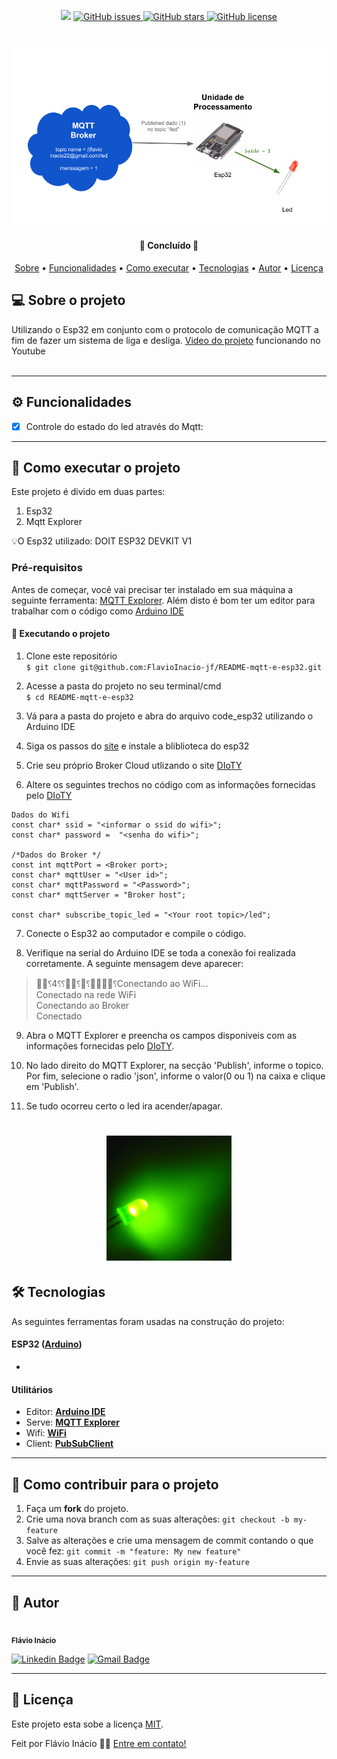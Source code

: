  <p align="center">
	
  <img src="https://img.shields.io/static/v1?label=C++&message=100%&color=8892BF&style=<STYLE>&logo=<LOGO>">
  
  <a href="https://github.com/FlavioInacio-jf/site-rest/issues">
    <img alt="GitHub issues" src="https://img.shields.io/github/issues/FlavioInacio-jf/mqtt-e-esp32">
  </a>
  
  <a href="https://github.com/FlavioInacio-jf/site-rest/stargazers">
    <img alt="GitHub stars" src="https://img.shields.io/github/stars/FlavioInacio-jf/mqtt-e-esp32">
  </a>
  
  <a href="https://github.com/FlavioInacio-jf/site-rest/blob/master/LICENSE">
   <img alt="GitHub license" src="https://img.shields.io/github/license/FlavioInacio-jf/mqtt-e-esp32">
  </a>
  
</p>
<h1 align="center">
    <img alt="Diagrama MQTT" title="#Banner Rest" src="temp/Diagrama-banner.png" />
</h1>

<h4 align="center"> 
	🚧 Concluído  🚧
</h4>

<p align="center">
 <a href="#-sobre-o-projeto">Sobre</a> •
 <a href="#-funcionalidades">Funcionalidades</a> •
 <a href="#-como-executar-o-projeto">Como executar</a> • 
 <a href="#-tecnologias">Tecnologias</a> • 
 <a href="#-autor">Autor</a> • 
 <a href="#user-content--licença">Licença</a>
</p>


## 💻 Sobre o projeto

Utilizando o Esp32 em conjunto com o protocolo de comunicação MQTT a fim de fazer um sistema de liga e desliga.
[Video do projeto](https://www.youtube.com/watch?v=nQ8GWy7Zifo) funcionando no Youtube </br></br>
  


---

## ⚙️ Funcionalidades

- [x] Controle do estado do led através do Mqtt:

---

## 🚀 Como executar o projeto

Este projeto é divido em duas partes:
1. Esp32
2. Mqtt Explorer

💡O Esp32 utilizado: DOIT ESP32 DEVKIT V1

### Pré-requisitos

Antes de começar, você vai precisar ter instalado em sua máquina a seguinte ferramenta:
[MQTT Explorer](http://mqtt-explorer.com/). 
Além disto é bom ter um editor para trabalhar com o código como [Arduino IDE](https://www.arduino.cc/en/main/software)


#### 🧭 Executando o projeto


1. Clone este repositório </br>
`$ git clone git@github.com:FlavioInacio-jf/README-mqtt-e-esp32.git`

2. Acesse a pasta do projeto no seu terminal/cmd </br>
`$ cd README-mqtt-e-esp32`


3. Vá para a pasta do projeto e abra do arquivo code_esp32 utilizando o Arduino IDE

4. Siga os passos do [site](https://blog.eletrogate.com/conhecendo-o-esp32-usando-arduino-ide-2/#:~:text=Clique%20em%20Ferramentas%20%2F%20Placas%20%2F%20Gerenciador,para%20o%20pacote%20ficar%20ativo.) e instale a bliblioteca do esp32 

5. Crie seu próprio Broker Cloud utlizando o site [DIoTY](http://www.dioty.co/)

6. Altere os seguintes trechos no código com as informações fornecidas pelo [DIoTY](http://www.dioty.co/) </br>
~~~
Dados do Wifi
const char* ssid = "<informar o ssid do wifi>";
const char* password =  "<senha do wifi>";

/*Dados do Broker */
const int mqttPort = <Broker port>;
const char* mqttUser = "<User id>";
const char* mqttPassword = "<Password>";
const char* mqttServer = "Broker host";

const char* subscribe_topic_led = "<Your root topic>/led";
~~~
  
7. Conecte o Esp32 ao computador e compile o código. 

8. Verifique na serial do Arduino IDE se toda a conexão foi realizada corretamente. A seguinte mensagem deve aparecer:
>⸮4⸮⸮⸮⸮⸮Conectando ao WiFi... </br>
Conectado na rede WiFi </br>
Conectando ao Broker </br>
Conectado </br>

9. Abra o MQTT Explorer e preencha os campos disponiveis  com as informações fornecidas pelo [DIoTY](http://www.dioty.co/).

10. No lado direito do MQTT Explorer, na secção 'Publish', informe o topico. Por fim, selecione o radio 'json', informe o valor(0 ou 1) na caixa e clique em 'Publish'. 

11. Se tudo ocorreu certo o led ira acender/apagar. 
<h1 align="center">
    <img alt="Led" title="#Banner Rest" src="temp/led.gif" />
</h1>

## 🛠 Tecnologias

As seguintes ferramentas foram usadas na construção do projeto:


#### **ESP32**  ([Arduino](https://www.arduino.cc/reference/pt/))

-  

#### [](https://github.com/tgmarinho/Ecoleta#utilit%C3%A1rios)**Utilitários**

-   Editor:  **[Arduino IDE](https://www.arduino.cc/en/main/software)**
-   Serve:  **[MQTT Explorer](http://mqtt-explorer.com/)**
-   Wifi:  **[WiFi](https://www.arduino.cc/en/Reference/WiFi)**
-   Client:  **[PubSubClient](https://github.com/knolleary/pubsubclient)**


---
## 💪 Como contribuir para o projeto

1. Faça um **fork** do projeto.
2. Crie uma nova branch com as suas alterações: `git checkout -b my-feature`
3. Salve as alterações e crie uma mensagem de commit contando o que você fez: `git commit -m "feature: My new feature"`
4. Envie as suas alterações: `git push origin my-feature`

---

## 🦸 Autor
 <img style="border-radius: 50%;" src="https://i.ibb.co/B26fQkK/capture-Fl-vio-In-cio.jpg" width="100px;" alt=""/>
 <br />
 <sub><b>Flávio Inácio</b></sub>
 <br />

[![Linkedin Badge](https://img.shields.io/badge/-Flávio-blue?style=flat-square&logo=Linkedin&logoColor=white&link=https://www.linkedin.com/in/fl%C3%A1vio-in%C3%A1cio/)](https://www.linkedin.com/in/fl%C3%A1vio-in%C3%A1cio/) 
[![Gmail Badge](https://img.shields.io/badge/-jflavioinacio22@gmail.com-c14438?style=flat-square&logo=Gmail&logoColor=white&link=mailto:jflavioinacio@gmail.com)](mailto:jflavioinacio22@gmail.com)

---

## 📝 Licença

Este projeto esta sobe a licença [MIT](./LICENSE).

Feit por Flávio Inácio 👋🏽 [Entre em contato!](https://www.linkedin.com/in/fl%C3%A1vio-in%C3%A1cio/)

